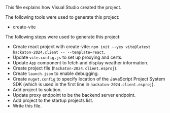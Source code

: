 This file explains how Visual Studio created the project.

The following tools were used to generate this project:
- create-vite

The following steps were used to generate this project:
- Create react project with create-vite: `npm init --yes vite@latest hackaton-2024.client -- --template=react`.
- Update `vite.config.js` to set up proxying and certs.
- Update `App` component to fetch and display weather information.
- Create project file (`hackaton-2024.client.esproj`).
- Create `launch.json` to enable debugging.
- Create `nuget.config` to specify location of the JavaScript Project System SDK (which is used in the first line in `hackaton-2024.client.esproj`).
- Add project to solution.
- Update proxy endpoint to be the backend server endpoint.
- Add project to the startup projects list.
- Write this file.
